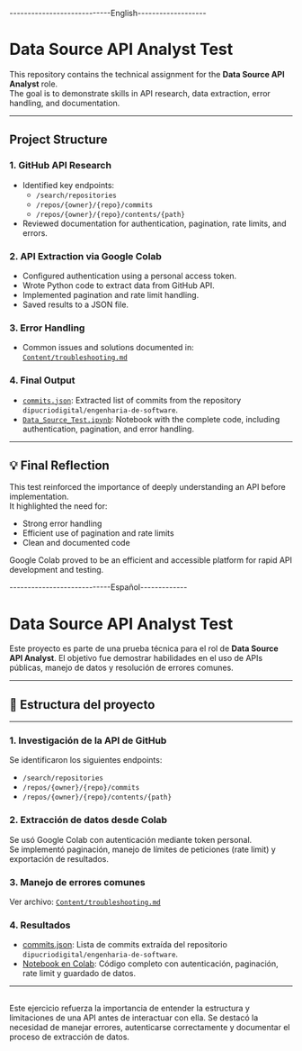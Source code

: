 ----------------------------English-------------------
# Data Source API Analyst Test

This repository contains the technical assignment for the **Data Source API Analyst** role.  
The goal is to demonstrate skills in API research, data extraction, error handling, and documentation.

---

##  Project Structure
### 1. GitHub API Research
- Identified key endpoints:
  - `/search/repositories`
  - `/repos/{owner}/{repo}/commits`
  - `/repos/{owner}/{repo}/contents/{path}`
- Reviewed documentation for authentication, pagination, rate limits, and errors.

### 2. API Extraction via Google Colab
- Configured authentication using a personal access token.
- Wrote Python code to extract data from GitHub API.
- Implemented pagination and rate limit handling.
- Saved results to a JSON file.

### 3. Error Handling
- Common issues and solutions documented in:  
  [`Content/troubleshooting.md`](Content/troubleshooting.md)

### 4. Final Output
- [`commits.json`](Content/commits.json): Extracted list of commits from the repository `dipucriodigital/engenharia-de-software`.
- [`Data_Source_Test.ipynb`](Content/Data_Source_Test.ipynb): Notebook with the complete code, including authentication, pagination, and error handling.

---

## 💡 Final Reflection

This test reinforced the importance of deeply understanding an API before implementation.  
It highlighted the need for:
- Strong error handling
- Efficient use of pagination and rate limits
- Clean and documented code

Google Colab proved to be an efficient and accessible platform for rapid API development and testing.

----------------------------Español-------------
# Data Source API Analyst Test

Este proyecto es parte de una prueba técnica para el rol de **Data Source API Analyst**. El objetivo fue demostrar habilidades en el uso de APIs públicas, manejo de datos y resolución de errores comunes.

---

## 📌 Estructura del proyecto


---

### 1. Investigación de la API de GitHub
Se identificaron los siguientes endpoints:
- `/search/repositories`
- `/repos/{owner}/{repo}/commits`
- `/repos/{owner}/{repo}/contents/{path}`

### 2. Extracción de datos desde Colab
Se usó Google Colab con autenticación mediante token personal.  
Se implementó paginación, manejo de límites de peticiones (rate limit) y exportación de resultados.

### 3. Manejo de errores comunes
Ver archivo: [`Content/troubleshooting.md`](Content/troubleshooting.md)

### 4. Resultados
- [commits.json](Content/commits.json): Lista de commits extraída del repositorio `dipucriodigital/engenharia-de-software`.
- [Notebook en Colab](Content/Data_Source_Test.ipynb): Código completo con autenticación, paginación, rate limit y guardado de datos.

---

## 

Este ejercicio refuerza la importancia de entender la estructura y limitaciones de una API antes de interactuar con ella. Se destacó la necesidad de manejar errores, autenticarse correctamente y documentar el proceso de extracción de datos.



